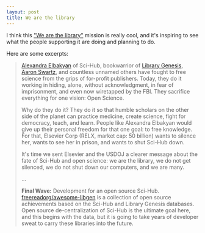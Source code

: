 ```yaml
---
layout: post
title: We are the library
---
```


I think this ["We are the library"](https://old.reddit.com/r/DataHoarder/comments/nc27fv/rescue_mission_for_scihub_and_open_science_we_are/) mission is really cool, and it's inspiring to see what the people supporting it are doing and planning to do.

Here are some excerpts:

> [Alexandra Elbakyan](https://en.wikipedia.org/wiki/Alexandra_Elbakyan) of Sci-Hub, bookwarrior of [Library Genesis](https://libgen.fun/), [Aaron Swartz](https://en.wikipedia.org/wiki/Aaron_Swartz), and countless unnamed others have fought to free science from the grips of for-profit publishers. Today, they do it working in hiding, alone, without acknowledgment, in fear of imprisonment, and even now wiretapped by the FBI. They sacrifice everything for one vision: Open Science.
>
> Why do they do it? They do it so that humble scholars on the other side of the planet can practice medicine, create science, fight for democracy, teach, and learn. People like Alexandra Elbakyan would give up their personal freedom for that one goal: to free knowledge. For that, Elsevier Corp (RELX, market cap: 50 billion) wants to silence her, wants to see her in prison, and wants to shut Sci-Hub down.
>
> It's time we sent Elsevier and the USDOJ a clearer message about the fate of Sci-Hub and open science: we are the library, we do not get silenced, we do not shut down our computers, and we are many.
>
> ...
>
> **Final Wave:** Development for an open source Sci-Hub. [freereadorg/awesome-libgen](https://github.com/freereadorg/awesome-libgen) is a collection of open source achievements based on the Sci-Hub and Library Genesis databases. Open source de-centralization of Sci-Hub is the ultimate goal here, and this begins with the data, but it is going to take years of developer sweat to carry these libraries into the future.
